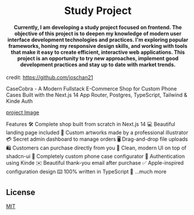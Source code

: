 <div align="center">

# Study Project 

#### Currently, I am developing a study project focused on frontend. The objective of this project is to deepen my knowledge of modern user interface development technologies and practices. I'm exploring popular frameworks, honing my responsive design skills, and working with tools that make it easy to create efficient, interactive web applications. This project is an opportunity to try new approaches, implement good development practices and stay up to date with market trends.
</div>

credit: https://github.com/joschan21


CaseCobra - A Modern Fullstack E-Commerce Shop for Custom Phone Cases
Built with the Next.js 14 App Router, Postgres, TypeScript, Tailwind & Kinde Auth

[project Image](https://github.com/Alberto-S-P/caseCobraShop/blob/main/public/thumbnail.png)

Features
🛠️ Complete shop built from scratch in Next.js 14
💻 Beautiful landing page included
🎨 Custom artworks made by a professional illustrator
💳 Secret admin dashboard to manage orders
🖥️ Drag-and-drop file uploads
🛍️ Customers can purchase directly from you
🌟 Clean, modern UI on top of shadcn-ui
🛒 Completely custom phone case configurator
🔑 Authentication using Kinde
✉️ Beautiful thank-you email after purchase
✅ Apple-inspired configuration design
⌨️ 100% written in TypeScript
🎁 ...much more

## License

[MIT](https://choosealicense.com/licenses/mit/)